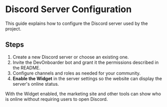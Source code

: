 # Discord Server Configuration

This guide explains how to configure the Discord server used by the project.

## Steps

1. Create a new Discord server or choose an existing one.
2. Invite the DevOnboarder bot and grant it the permissions described in the README.
3. Configure channels and roles as needed for your community.
4. **Enable the Widget** in the server settings so the website can display the server's online status.

With the Widget enabled, the marketing site and other tools can show who is online without requiring users to open Discord.
